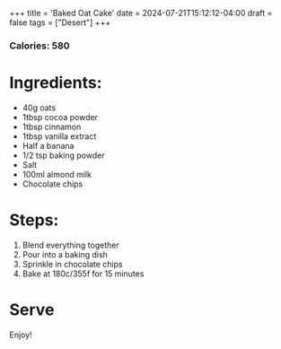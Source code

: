 +++
title = 'Baked Oat Cake'
date = 2024-07-21T15:12:12-04:00
draft = false
tags = ["Desert"]
+++

### Calories: 580

# Ingredients:
- 40g oats
- 1tbsp cocoa powder
- 1tbsp cinnamon
- 1tbsp vanilla extract 
- Half a banana
- 1/2 tsp baking powder
- Salt
- 100ml almond milk
- Chocolate chips

# Steps:
1. Blend everything together
2. Pour into a baking dish
3. Sprinkle in chocolate chips
4. Bake at 180c/355f for 15 minutes

# Serve
Enjoy!